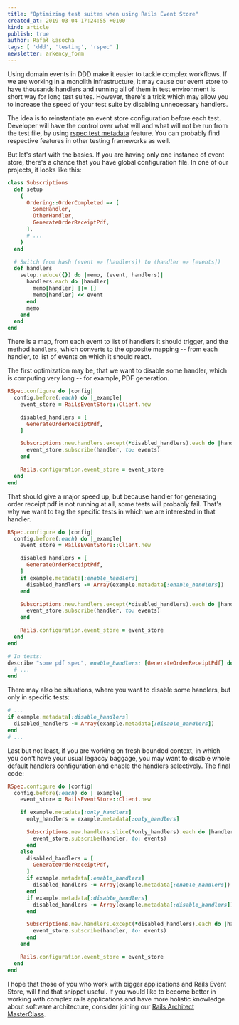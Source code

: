 ```yaml
---
title: "Optimizing test suites when using Rails Event Store"
created_at: 2019-03-04 17:24:55 +0100
kind: article
publish: true
author: Rafał Łasocha
tags: [ 'ddd', 'testing', 'rspec' ]
newsletter: arkency_form
---
```


Using domain events in DDD make it easier to tackle complex workflows. If we are working in a monolith infrastructure, it may cause our event store to have thousands handlers and running all of them in test environment is short way for long test suites. However, there's a trick which may allow you to increase the speed of your test suite by disabling unnecessary handlers.

<!-- more -->

The idea is to reinstantiate an event store configuration before each test. Developer will have the control over what will and what will not be run from the test file, by using [rspec test metadata](https://relishapp.com/rspec/rspec-core/v/3-8/docs/metadata/user-defined-metadata) feature. You can probably find respective features in other testing frameworks as well.

But let's start with the basics. If you are having only one instance of event store, there's a chance that you have global configuration file. In one of our projects, it looks like this:

```ruby
class Subscriptions
  def setup
    {
      Ordering::OrderCompleted => [
        SomeHandler,
        OtherHandler,
        GenerateOrderReceiptPdf,
      ],
      # ...
    }
  end

  # Switch from hash (event => [handlers]) to (handler => [events])
  def handlers
    setup.reduce({}) do |memo, (event, handlers)|
      handlers.each do |handler|
        memo[handler] ||= []
        memo[handler] << event
      end
      memo
    end
  end
end
```

There is a map, from each event to list of handlers it should trigger, and the method `handlers`, which converts to the opposite mapping -- from each handler, to list of events on which it should react.

The first optimization may be, that we want to disable some handler, which is computing very long -- for example, PDF generation.

```ruby
RSpec.configure do |config|
  config.before(:each) do |_example|
    event_store = RailsEventStore::Client.new

    disabled_handlers = [
      GenerateOrderReceiptPdf,
    ]

    Subscriptions.new.handlers.except(*disabled_handlers).each do |handler, events|
      event_store.subscribe(handler, to: events)
    end

    Rails.configuration.event_store = event_store
  end
end
```

That should give a major speed up, but because handler for generating order receipt pdf is not running at all, some tests will probably fail. That's why we want to tag the specific tests in which we are interested in that handler.

```ruby
RSpec.configure do |config|
  config.before(:each) do |_example|
    event_store = RailsEventStore::Client.new

    disabled_handlers = [
      GenerateOrderReceiptPdf,
    ]
    if example.metadata[:enable_handlers]
      disabled_handlers -= Array(example.metadata[:enable_handlers])
    end

    Subscriptions.new.handlers.except(*disabled_handlers).each do |handler, events|
      event_store.subscribe(handler, to: events)
    end

    Rails.configuration.event_store = event_store
  end
end

# In tests:
describe "some pdf spec", enable_handlers: [GenerateOrderReceiptPdf] do
  # ...
end
```

There may also be situations, where you want to disable some handlers, but only in specific tests:

```ruby
# ...
if example.metadata[:disable_handlers]
  disabled_handlers -= Array(example.metadata[:disable_handlers]) 
end
# ...
```

Last but not least, if you are working on fresh bounded context, in which you don't have your usual legaccy baggage, you may want to disable whole default handlers configuration and enable the handlers selectively. The final code:

```ruby
RSpec.configure do |config|
  config.before(:each) do |_example|
    event_store = RailsEventStore::Client.new

    if example.metadata[:only_handlers]
      only_handlers = example.metadata[:only_handlers]

      Subscriptions.new.handlers.slice(*only_handlers).each do |handler, events|
        event_store.subscribe(handler, to: events)
      end
    else
      disabled_handlers = [
        GenerateOrderReceiptPdf,
      ]
      if example.metadata[:enable_handlers]
        disabled_handlers -= Array(example.metadata[:enable_handlers])
      end
      if example.metadata[:disable_handlers]
        disabled_handlers -= Array(example.metadata[:disable_handlers]) 
      end

      Subscriptions.new.handlers.except(*disabled_handlers).each do |handler, events|
        event_store.subscribe(handler, to: events)
      end
    end

    Rails.configuration.event_store = event_store
  end
end
```

I hope that those of you who work with bigger applications and Rails Event Store, will find that snippet useful. If you would like to become better in working with complex rails applications and have more holistic knowledge about software architecture, consider joining our [Rails Architect MasterClass](https://arkency.com/masterclass/).
